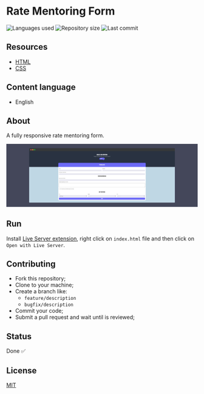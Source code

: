 # Rate Mentoring Form

![Languages used](https://img.shields.io/github/languages/count/isadfrn/rate-mentoring-form?style=flat-square)
![Repository size](https://img.shields.io/github/repo-size/isadfrn/rate-mentoring-form?style=flat-square)
![Last commit](https://img.shields.io/github/last-commit/isadfrn/rate-mentoring-form?style=flat-square)

## Resources

- [HTML](https://developer.mozilla.org/pt-BR/docs/Web/HTML)
- [CSS](https://developer.mozilla.org/pt-BR/docs/Web/CSS)

## Content language

- English

## About

A fully responsive rate mentoring form.

![Demo page preview](./assets/img/demo.png)

## Run

Install [Live Server extension](https://marketplace.visualstudio.com/items?itemName=ritwickdey.LiveServer), right click on `index.html` file and then click on `Open with Live Server`.

## Contributing

- Fork this repository;
- Clone to your machine;
- Create a branch like:
  - `feature/description`
  - `bugfix/description`
- Commit your code;
- Submit a pull request and wait until is reviewed;

## Status

Done ✅

## License

[MIT](./LICENSE)
